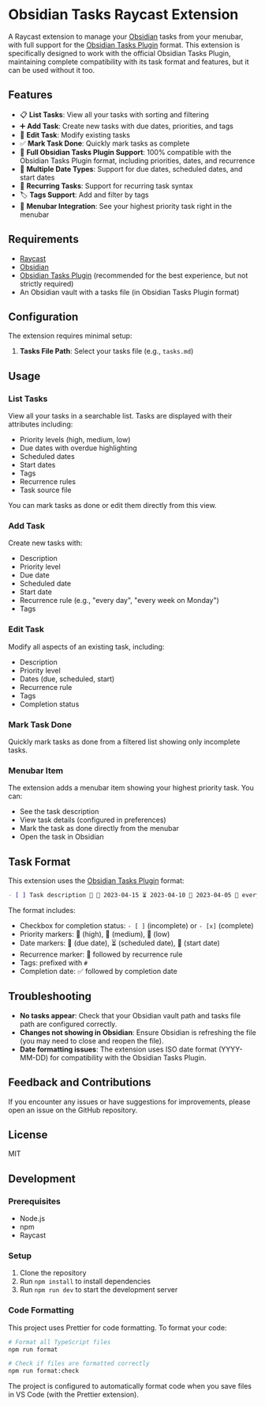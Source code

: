 # Obsidian Tasks Raycast Extension

A Raycast extension to manage your [Obsidian](https://obsidian.md) tasks from your menubar, with full support for the [Obsidian Tasks Plugin](https://github.com/obsidian-tasks-group/obsidian-tasks) format. This extension is specifically designed to work with the official Obsidian Tasks Plugin, maintaining complete compatibility with its task format and features, but it can be used without it too.

## Features

- 📋 **List Tasks**: View all your tasks with sorting and filtering
- ➕ **Add Task**: Create new tasks with due dates, priorities, and tags
- 📝 **Edit Task**: Modify existing tasks
- ✅ **Mark Task Done**: Quickly mark tasks as complete
- 🧠 **Full Obsidian Tasks Plugin Support**: 100% compatible with the Obsidian Tasks Plugin format, including priorities, dates, and recurrence
- 📅 **Multiple Date Types**: Support for due dates, scheduled dates, and start dates
- 🔄 **Recurring Tasks**: Support for recurring task syntax
- 🏷 **Tags Support**: Add and filter by tags
- 🔔 **Menubar Integration**: See your highest priority task right in the menubar

## Requirements

- [Raycast](https://raycast.com)
- [Obsidian](https://obsidian.md)
- [Obsidian Tasks Plugin](https://github.com/obsidian-tasks-group/obsidian-tasks) (recommended for the best experience, but not strictly required)
- An Obsidian vault with a tasks file (in Obsidian Tasks Plugin format)

## Configuration

The extension requires minimal setup:

1. **Tasks File Path**: Select your tasks file (e.g., `tasks.md`)

## Usage

### List Tasks

View all your tasks in a searchable list. Tasks are displayed with their attributes including:

- Priority levels (high, medium, low)
- Due dates with overdue highlighting
- Scheduled dates
- Start dates
- Tags
- Recurrence rules
- Task source file

You can mark tasks as done or edit them directly from this view.

### Add Task

Create new tasks with:

- Description
- Priority level
- Due date
- Scheduled date
- Start date
- Recurrence rule (e.g., "every day", "every week on Monday")
- Tags

### Edit Task

Modify all aspects of an existing task, including:

- Description
- Priority level
- Dates (due, scheduled, start)
- Recurrence rule
- Tags
- Completion status

### Mark Task Done

Quickly mark tasks as done from a filtered list showing only incomplete tasks.

### Menubar Item

The extension adds a menubar item showing your highest priority task. You can:

- See the task description
- View task details (configured in preferences)
- Mark the task as done directly from the menubar
- Open the task in Obsidian

## Task Format

This extension uses the [Obsidian Tasks Plugin](https://github.com/obsidian-tasks-group/obsidian-tasks) format:

```markdown
- [ ] Task description 🔺 📅 2023-04-15 ⏳ 2023-04-10 🛫 2023-04-05 🔁 every week #work #urgent
```

The format includes:
- Checkbox for completion status: `- [ ]` (incomplete) or `- [x]` (complete)
- Priority markers: 🔺 (high), 🔼 (medium), 🔽 (low)
- Date markers: 📅 (due date), ⏳ (scheduled date), 🛫 (start date)
- Recurrence marker: 🔁 followed by recurrence rule
- Tags: prefixed with `#`
- Completion date: ✅ followed by completion date


## Troubleshooting

- **No tasks appear**: Check that your Obsidian vault path and tasks file path are configured correctly.
- **Changes not showing in Obsidian**: Ensure Obsidian is refreshing the file (you may need to close and reopen the file).
- **Date formatting issues**: The extension uses ISO date format (YYYY-MM-DD) for compatibility with the Obsidian Tasks Plugin.

## Feedback and Contributions

If you encounter any issues or have suggestions for improvements, please open an issue on the GitHub repository.

## License

MIT 

## Development

### Prerequisites

- Node.js
- npm
- Raycast

### Setup

1. Clone the repository
2. Run `npm install` to install dependencies
3. Run `npm run dev` to start the development server

### Code Formatting

This project uses Prettier for code formatting. To format your code:

```bash
# Format all TypeScript files
npm run format

# Check if files are formatted correctly
npm run format:check
```

The project is configured to automatically format code when you save files in VS Code (with the Prettier extension). 
